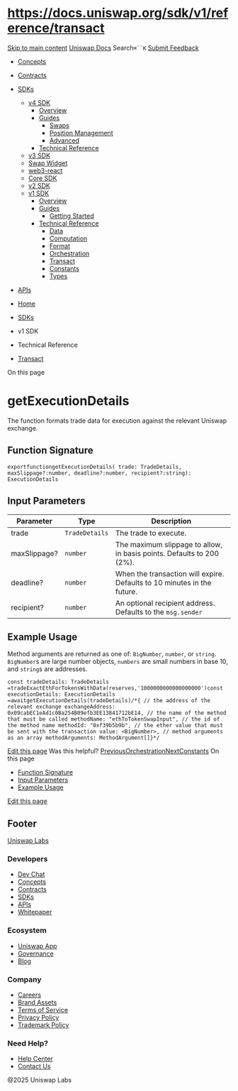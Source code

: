 # https://docs.uniswap.org/sdk/v1/reference/transact

[Skip to main content](https://docs.uniswap.org/sdk/v1/reference/transact#__docusaurus_skipToContent_fallback)
[Uniswap Docs](https://docs.uniswap.org/)
Search`⌘``K`
[Submit Feedback](https://docs.google.com/forms/d/e/1FAIpQLSdjSkZam8KiatL9XACRVxCHjDJjaPGbls77PCXDKFn4JwykXg/viewform)
  * [Concepts](https://docs.uniswap.org/concepts/overview)
  * [Contracts](https://docs.uniswap.org/contracts/v4/overview)
  * [SDKs](https://docs.uniswap.org/sdk/v4/overview)
    * [v4 SDK](https://docs.uniswap.org/sdk/v1/reference/transact)
      * [Overview](https://docs.uniswap.org/sdk/v4/overview)
      * [Guides](https://docs.uniswap.org/sdk/v1/reference/transact)
        * [Swaps](https://docs.uniswap.org/sdk/v1/reference/transact)
        * [Position Management](https://docs.uniswap.org/sdk/v1/reference/transact)
        * [Advanced](https://docs.uniswap.org/sdk/v1/reference/transact)
      * [Technical Reference](https://docs.uniswap.org/sdk/v1/reference/transact)
    * [v3 SDK](https://docs.uniswap.org/sdk/v1/reference/transact)
    * [Swap Widget](https://docs.uniswap.org/sdk/v1/reference/transact)
    * [web3-react](https://docs.uniswap.org/sdk/v1/reference/transact)
    * [Core SDK](https://docs.uniswap.org/sdk/v1/reference/transact)
    * [v2 SDK](https://docs.uniswap.org/sdk/v1/reference/transact)
    * [v1 SDK](https://docs.uniswap.org/sdk/v1/reference/transact)
      * [Overview](https://docs.uniswap.org/sdk/v1/overview)
      * [Guides](https://docs.uniswap.org/sdk/v1/reference/transact)
        * [Getting Started](https://docs.uniswap.org/sdk/v1/guides/getting-started)
      * [Technical Reference](https://docs.uniswap.org/sdk/v1/reference/transact)
        * [Data](https://docs.uniswap.org/sdk/v1/reference/data)
        * [Computation](https://docs.uniswap.org/sdk/v1/reference/computation)
        * [Format](https://docs.uniswap.org/sdk/v1/reference/format)
        * [Orchestration](https://docs.uniswap.org/sdk/v1/reference/orchestration)
        * [Transact](https://docs.uniswap.org/sdk/v1/reference/transact)
        * [Constants](https://docs.uniswap.org/sdk/v1/reference/constants)
        * [Types](https://docs.uniswap.org/sdk/v1/reference/types)
  * [APIs](https://docs.uniswap.org/api/subgraph/overview)


  * [Home](https://docs.uniswap.org/)
  * [SDKs](https://docs.uniswap.org/sdk/v4/overview)
  * v1 SDK
  * Technical Reference
  * [Transact](https://docs.uniswap.org/sdk/v1/reference/transact)


On this page
# getExecutionDetails
The function formats trade data for execution against the relevant Uniswap exchange.
## Function Signature[​](https://docs.uniswap.org/sdk/v1/reference/transact#function-signature "Direct link to Function Signature")
```
exportfunctiongetExecutionDetails( trade: TradeDetails, maxSlippage?:number, deadline?:number, recipient?:string): ExecutionDetails
```

## Input Parameters[​](https://docs.uniswap.org/sdk/v1/reference/transact#input-parameters "Direct link to Input Parameters")
Parameter| Type| Description  
---|---|---  
trade| `TradeDetails`| The trade to execute.  
maxSlippage?| `number`| The maximum slippage to allow, in basis points. Defaults to 200 (2%).  
deadline?| `number`| When the transaction will expire. Defaults to 10 minutes in the future.  
recipient?| `number`| An optional recipient address. Defaults to the `msg.sender`  
## Example Usage[​](https://docs.uniswap.org/sdk/v1/reference/transact#example-usage "Direct link to Example Usage")
Method arguments are returned as one of: `BigNumber`, `number`, or `string`. `BigNumber`s are large number objects, `numbers` are small numbers in base 10, and `string`s are addresses.
```
const tradeDetails: TradeDetails =tradeExactEthForTokensWithData(reserves,'1000000000000000000')const executionDetails: ExecutionDetails =awaitgetExecutionDetails(tradeDetails)/*{ // the address of the relevant exchange exchangeAddress: 0x09cabEC1eAd1c0Ba254B09efb3EE13841712bE14, // the name of the method that must be called methodName: "ethToTokenSwapInput", // the id of the method name methodId: "0xf39b5b9b", // the ether value that must be sent with the transaction value: <BigNumber>, // method arguments as an array methodArguments: MethodArgument[]}*/
```

[Edit this page](https://github.com/uniswap/uniswap-docs/tree/main/docs/sdk/v1/reference/06-transact.md)
Was this helpful?
[PreviousOrchestration](https://docs.uniswap.org/sdk/v1/reference/orchestration)[NextConstants](https://docs.uniswap.org/sdk/v1/reference/constants)
On this page
  * [Function Signature](https://docs.uniswap.org/sdk/v1/reference/transact#function-signature)
  * [Input Parameters](https://docs.uniswap.org/sdk/v1/reference/transact#input-parameters)
  * [Example Usage](https://docs.uniswap.org/sdk/v1/reference/transact#example-usage)


[Edit this page](https://github.com/uniswap/uniswap-docs/tree/main/docs/sdk/v1/reference/06-transact.md)
## Footer
[Uniswap Labs](https://docs.uniswap.org/)
### Developers
  * [Dev Chat](https://discord.com/invite/uniswap)
  * [Concepts](https://docs.uniswap.org/concepts/overview)
  * [Contracts](https://docs.uniswap.org/contracts/v4/overview)
  * [SDKs](https://docs.uniswap.org/sdk/v4/overview)
  * [APIs](https://docs.uniswap.org/api/subgraph/overview)
  * [Whitepaper](https://app.uniswap.org/whitepaper-v4.pdf)


### Ecosystem
  * [Uniswap App](https://app.uniswap.org/)
  * [Governance](https://www.uniswapfoundation.org/governance)
  * [Blog](https://blog.uniswap.org/)


### Company
  * [Careers](https://boards.greenhouse.io/uniswaplabs)
  * [Brand Assets](https://github.com/Uniswap/brand-assets/raw/main/Uniswap%20Brand%20Assets.zip)
  * [Terms of Service](https://support.uniswap.org/hc/en-us/articles/30935100859661-Uniswap-Labs-Terms-of-Service)
  * [Privacy Policy](https://support.uniswap.org/hc/en-us/articles/30934457771405-Uniswap-Labs-Privacy-Policy)
  * [Trademark Policy](https://support.uniswap.org/hc/en-us/articles/30934762216973-Uniswap-Labs-Trademark-Guidelines)


### Need Help?
  * [Help Center](https://support.uniswap.org/)
  * [Contact Us](https://support.uniswap.org/hc/en-us/requests/new)


@2025 Uniswap Labs
[](https://github.com/uniswap/uniswap-docs)[](https://twitter.com/Uniswap)[](https://discord.com/invite/uniswap)
